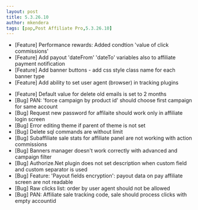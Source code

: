 ```yaml
---
layout: post
title: 5.3.26.10
author: mkendera
tags: [pap,Post Affiliate Pro,5.3.26.10]
---
```


- [Feature] Performance rewards: Added condtion 'value of click commissions'
- [Feature] Add payout 'dateFrom' 'dateTo' variables also to affiliate payment notification
- [Feature] Add banner buttons - add css style class name for each banner type
- [Feature] Add ability to set user agent (browser) in tracking plugins

<!--more-->

- [Feature] Default value for delete old emails is set to 2 months
- [Bug] PAN: 'force campaign by product id' should choose first campaign for same account
- [Bug] Request new password for affilaite should work only in affiliate login screen
- [Bug] Error editing theme if parent of theme is not set
- [Bug] Delete sql commands are without limit
- [Bug] Subaffiliate sale stats for affiliate panel are not working with action commissions
- [Bug] Banners manager doesn't work correctly with advanced and campaign filter
- [Bug] Authorize.Net plugin does not set description when custom field and custom separator is used
- [Bug] Feature: 'Payout fields encryption': payout data on pay affiliate screen are not readable
- [Bug] Raw clicks list: order by user agent should not be allowed
- [Bug] PAN: Affiliate sale tracking code, sale should process clicks with empty accountid
